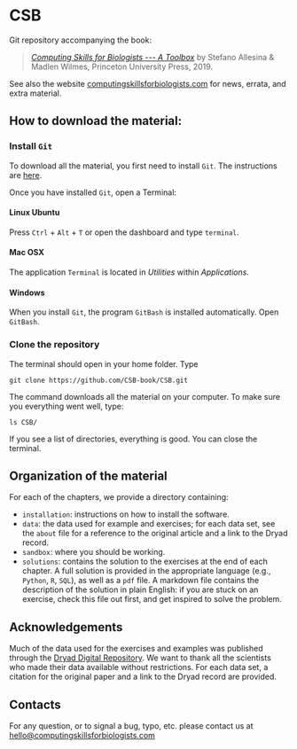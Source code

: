 # CSB

Git repository accompanying the book:

> [*Computing Skills for Biologists --- A Toolbox*](https://press.princeton.edu/titles/13268.html) by Stefano Allesina & Madlen Wilmes, Princeton University Press, 2019.

See also the website [computingskillsforbiologists.com](http://computingskillsforbiologists.com/) for news, errata, and extra material.

## How to download the material:
### Install `Git`

To download all the material, you first need to install `Git`. The instructions are [here](https://github.com/CSB-book/CSB/blob/master/git/installation/install.md).

Once you have installed `Git`, open a Terminal:

#### Linux Ubuntu

Press `Ctrl` + `Alt` + `T` or open the dashboard and type `terminal`.

#### Mac OSX 

The application `Terminal` is located in *Utilities* within *Applications*.

#### Windows

When you install `Git`, the program `GitBash` is installed automatically. Open `GitBash`.

### Clone the repository

The terminal should open in your home folder. Type

`git clone https://github.com/CSB-book/CSB.git`

The command downloads all the material on your computer. To make sure you everything went well, type:

`ls CSB/`

If you see a list of directories, everything is good. You can close the terminal.

## Organization of the material

For each of the chapters, we provide a directory containing:

- `installation`: instructions on how to install the software.
- `data`: the data used for example and exercises; for each data set, see the `about` file for a reference to the original article and a link to the Dryad record.
- `sandbox`: where you should be working.
- `solutions`: contains the solution to the exercises at the end of each chapter. A full solution is provided in the appropriate language (e.g., `Python`, `R`, `SQL`), as well as a `pdf` file. A markdown file contains the description of the solution in plain English: if you are stuck on an exercise, check this file out first, and get inspired to solve the problem.

## Acknowledgements

Much of the data used for the exercises and examples was published through the [Dryad Digital Repository](https://datadryad.org/). We want to thank all the scientists who made their data available without restrictions. For each data set, a citation for the original paper and a link to the Dryad record are provided.

## Contacts

For any question, or to signal a bug, typo, etc. please contact us at hello@computingskillsforbiologists.com



